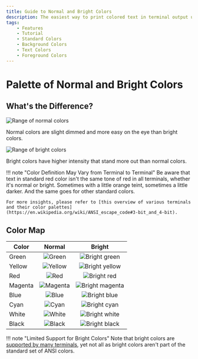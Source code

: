 ```yaml
---
title: Guide to Normal and Bright Colors
description: The easiest way to print colored text in terminal output using Colorist for Python. Includes color maps and code examples.
tags:
    - Features
    - Tutorial
    - Standard Colors
    - Background Colors
    - Text Colors
    - Foreground Colors
---
```


# Palette of Normal and Bright Colors
## What's the Difference?
![Range of normal colors](../../assets/images/colors/palette/rainbow_standard_96x16.png)

Normal colors are slight dimmed and more easy on the eye than bright colors.

![Range of bright colors](../../assets/images/colors/palette/rainbow_bright_96x16.png)

Bright colors have higher intensity that stand more out than normal colors.

!!! note "Color Definition May Vary from Terminal to Terminal"
    Be aware that text in standard red color isn't the same tone of red in all terminals, whether it's normal or bright. Sometimes with a little orange teint, sometimes a little darker. And the same goes for other standard colors.

    For more insights, please refer to [this overview of various terminals and their color palettes](https://en.wikipedia.org/wiki/ANSI_escape_code#3-bit_and_4-bit).

## Color Map
| Color   | Normal                                                   | Bright                                                                 |
| ------- | :------------------------------------------------------: | :--------------------------------------------------------------------: |
| Green   | ![Green](../../assets/images/colors/green_16x16.png)     | ![Bright green](../../assets/images/colors/bright_green_16x16.png)     |
| Yellow  | ![Yellow](../../assets/images/colors/yellow_16x16.png)   | ![Bright yellow](../../assets/images/colors/bright_yellow_16x16.png)   |
| Red     | ![Red](../../assets/images/colors/red_16x16.png)         | ![Bright red](../../assets/images/colors/bright_red_16x16.png)         |
| Magenta | ![Magenta](../../assets/images/colors/magenta_16x16.png) | ![Bright magenta](../../assets/images/colors/bright_magenta_16x16.png) |
| Blue    | ![Blue](../../assets/images/colors/blue_16x16.png)       | ![Bright blue](../../assets/images/colors/bright_blue_16x16.png)       |
| Cyan    | ![Cyan](../../assets/images/colors/cyan_16x16.png)       | ![Bright cyan](../../assets/images/colors/bright_cyan_16x16.png)       |
| White   | ![White](../../assets/images/colors/white_16x16.png)     | ![Bright white](../../assets/images/colors/bright_white_16x16.png)     |
| Black   | ![Black](../../assets/images/colors/black_16x16.png)     | ![Bright black](../../assets/images/colors/bright_black_16x16.png)     |

!!! note "Limited Support for Bright Colors"
    Note that bright colors are [supported by many terminals](../compatibility/terminal-support.md), yet not all as bright colors aren't part of the standard set of ANSI colors.
